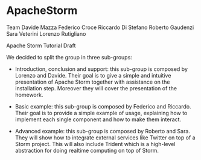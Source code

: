 # ApacheStorm

Team
Davide Mazza
Federico Croce
Riccardo Di Stefano
Roberto Gaudenzi
Sara Veterini
Lorenzo Rutigliano


Apache Storm Tutorial Draft

We decided to split the group in three sub-groups:

- Introduction, conclusion and support:
this sub-group is composed by Lorenzo and Davide. Their goal is to give a simple and intuitive presentation of Apache Storm together with assistance on the installation step. Moreover they will cover the presentation of the homework.

- Basic example:
this sub-group is composed by Federico and Riccardo. Their goal is to provide a simple example of usage, explaining how to implement each single component and how to make them interact.

- Advanced example:
this sub-group is composed by Roberto and Sara. They will show how to integrate external services like Twitter on top of a Storm project. This will also include Trident which is a high-level abstraction for doing realtime computing on top of Storm.
